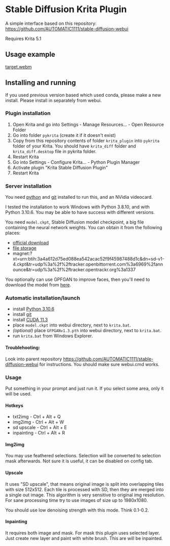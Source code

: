 # Stable Diffusion Krita Plugin
A simple interface based on this repository: https://github.com/AUTOMATIC1111/stable-diffusion-webui

Requires Krita 5.1

## Usage example
[target.webm](https://user-images.githubusercontent.com/112324253/188291339-9d146a9a-ba9f-4671-9bd8-c8b55fd48ba6.webm)


## Installing and running

If you used previous version based which used conda, please make a new install. Please install in separately from webui.

### Plugin installation

1. Open Krita and go into Settings - Manage Resources... - Open Resource Folder
2. Go into folder `pykrita` (create it if it doesn't exist)
3. Copy from this repository contents of folder `krita_plugin` into `pykrita` folder of your Krita. You should have `krita_diff` folder
   and `krita_diff.desktop` file in pykrita folder.
4. Restart Krita
5. Go into Settings - Configure Krita... - Python Plugin Manager
6. Activate plugin "Krita Stable Diffusion Plugin"
7. Restart Krita

### Server installation

You need [python](https://www.python.org/downloads/windows/) and [git](https://git-scm.com/download/win)
installed to run this, and an NVidia videocard.

I tested the installation to work Windows with Python 3.8.10, and with Python 3.10.6. You may be able
to have success with different versions.

You need `model.ckpt`, Stable Diffusion model checkpoint, a big file containing the neural network weights. You
can obtain it from the following places:
 - [official download](https://huggingface.co/CompVis/stable-diffusion-v-1-4-original)
 - [file storage](https://drive.yerf.org/wl/?id=EBfTrmcCCUAGaQBXVIj5lJmEhjoP1tgl)
 - magnet:?xt=urn:btih:3a4a612d75ed088ea542acac52f9f45987488d1c&dn=sd-v1-4.ckpt&tr=udp%3a%2f%2ftracker.openbittorrent.com%3a6969%2fannounce&tr=udp%3a%2f%2ftracker.opentrackr.org%3a1337

You optionally can use GPFGAN to improve faces, then you'll need to download the model from [here](https://github.com/TencentARC/GFPGAN/releases/download/v1.3.0/GFPGANv1.3.pth).

### Automatic installation/launch

- install [Python 3.10.6](https://www.python.org/downloads/windows/)
- install [git](https://git-scm.com/download/win)
- install [CUDA 11.3](https://developer.nvidia.com/cuda-11.3.0-download-archive?target_os=Windows&target_arch=x86_64)
- place `model.ckpt` into webui directory, next to `krita.bat`.
- _*(optional)*_ place `GFPGANv1.3.pth` into webui directory, next to `krita.bat`.
- run `krita.bat` from Windows Explorer.

#### Troublehooting:

Look into parent repository https://github.com/AUTOMATIC1111/stable-diffusion-webui for instructions. You should make sure webui.cmd works.

### Usage

Put something in your prompt and just run it. If you select some area, only it will be used.

#### Hotkeys

- txt2img - Ctrl + Alt + Q
- img2img - Ctrl + Alt + W
- sd upscale - Ctrl + Alt + E
- inpainting - Ctrl + Alt + R

#### Img2img

You may use feathered selections. Selection will be converted to selection mask afterwards. Not sure it is useful, it can be disabled on config tab.

#### Upscale

It uses "SD upscale", that means original image is split into overlapping tiles with size 512x512. Each tile is processed with SD, then they are merged into a single out image. This algorithm is very sensitive to original img resolution. For sane processing time try to use images of size up to 1980x1080.

You should use low denoising strength with this mode. Think 0.1-0.2.

#### Inpainting

It requires both image and mask. For mask this plugin uses selected layer. Just create new layer and paint with white brush. This are will be inpainted.
